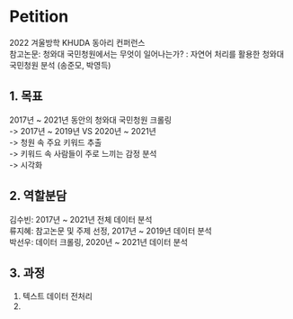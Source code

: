 # Petition
2022 겨울방학 KHUDA 동아리 컨퍼런스  
참고논문: 청와대 국민청원에서는 무엇이 일어나는가? : 자연어 처리를 활용한 청와대 국민청원 분석 (송준모, 박영득)

## 1. 목표 <br>
2017년 \~ 2021년 동안의 청와대 국민청원 크롤링  
-> 2017년 \~ 2019년 VS 2020년 \~ 2021년  
-> 청원 속 주요 키워드 추출  
-> 키워드 속 사람들이 주로 느끼는 감정 분석  
-> 시각화  

## 2. 역할분담
김수빈: 2017년 \~ 2021년 전체 데이터 분석  
류지혜: 참고논문 및 주제 선정, 2017년 \~ 2019년 데이터 분석  
박선우: 데이터 크롤링, 2020년 \~ 2021년 데이터 분석  


## 3. 과정
1. 텍스트 데이터 전처리  
2. 
